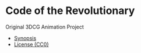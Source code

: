 # Code of the Revolutionary

Original 3DCG Animation Project

- [Synopsis](/CoR_Synopsis.md)
- [License (CC0)](/LICENSE.md)
